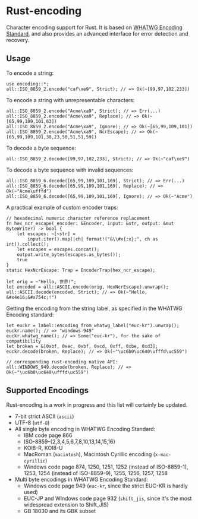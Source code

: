 Rust-encoding
=============

Character encoding support for Rust.
It is based on [WHATWG Encoding Standard](http://encoding.spec.whatwg.org/),
and also provides an advanced interface for error detection and recovery.

Usage
-----

To encode a string:

~~~~ {.rust}
use encoding::*;
all::ISO_8859_2.encode("caf\xe9", Strict); // => Ok(~[99,97,102,233])
~~~~

To encode a string with unrepresentable characters:

~~~~ {.rust}
all::ISO_8859_2.encode("Acme\xa9", Strict); // => Err(...)
all::ISO_8859_2.encode("Acme\xa9", Replace); // => Ok(~[65,99,109,101,63])
all::ISO_8859_2.encode("Acme\xa9", Ignore); // => Ok(~[65,99,109,101])
all::ISO_8859_2.encode("Acme\xa9", NcrEscape); // => Ok(~[65,99,109,101,38,23,50,51,51,59])
~~~~

To decode a byte sequence:

~~~~ {.rust}
all::ISO_8859_2.decode([99,97,102,233], Strict); // => Ok(~"caf\xe9")
~~~~

To decode a byte sequence with invalid sequences:

~~~~ {.rust}
all::ISO_8859_6.decode([65,99,109,101,169], Strict); // => Err(...)
all::ISO_8859_6.decode([65,99,109,101,169], Replace); // => Ok(~"Acme\ufffd")
all::ISO_8859_6.decode([65,99,109,101,169], Ignore); // => Ok(~"Acme")
~~~~

A practical example of custom encoder traps:

~~~~ {.rust}
// hexadecimal numeric character reference replacement
fn hex_ncr_escape(_encoder: &Encoder, input: &str, output: &mut ByteWriter) -> bool {
    let escapes: ~[~str] =
        input.iter().map(|ch| format!("&\\#x{:x};", ch as int)).collect();
    let escapes = escapes.concat();
    output.write_bytes(escapes.as_bytes());
    true
}
static HexNcrEscape: Trap = EncoderTrap(hex_ncr_escape);

let orig = ~"Hello, 世界!";
let encoded = all::ASCII.encode(orig, HexNcrEscape).unwrap();
all::ASCII.decode(encoded, Strict); // => Ok(~"Hello, &#x4e16;&#x754c;!")
~~~~

Getting the encoding from the string label,
as specified in the WHATWG Encoding standard:

~~~~ {.rust}
let euckr = label::encoding_from_whatwg_label("euc-kr").unwrap();
euckr.name(); // => "windows-949"
euckr.whatwg_name(); // => Some("euc-kr"), for the sake of compatibility
let broken = &[0xbf, 0xec, 0xbf, 0xcd, 0xff, 0xbe, 0xd3];
euckr.decode(broken, Replace); // => Ok(~"\uc6b0\uc640\ufffd\uc559")

// corresponding rust-encoding native API:
all::WINDOWS_949.decode(broken, Replace); // => Ok(~"\uc6b0\uc640\ufffd\uc559")
~~~~

Supported Encodings
-------------------

Rust-encoding is a work in progress and this list will certainly be updated.

* 7-bit strict ASCII (`ascii`)
* UTF-8 (`utf-8`)
* All single byte encoding in WHATWG Encoding Standard:
    * IBM code page 866
    * ISO-8859-{2,3,4,5,6,7,8,10,13,14,15,16}
    * KOI8-R, KOI8-U
    * MacRoman (`macintosh`), Macintosh Cyrillic encoding (`x-mac-cyrillic`)
    * Windows code page 874, 1250, 1251, 1252 (instead of ISO-8859-1), 1253,
      1254 (instead of ISO-8859-9), 1255, 1256, 1257, 1258
* Multi byte encodings in WHATWG Encoding Standard:
    * Windows code page 949 (`euc-kr`, since the strict EUC-KR is hardly used)
    * EUC-JP and WIndows code page 932 (`shift_jis`,
      since it's the most widespread extension to Shift_JIS)
    * GB 18030 and its GBK subset

